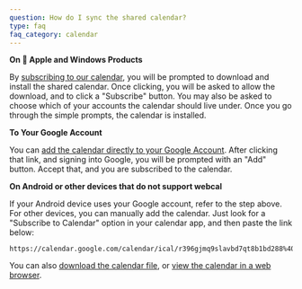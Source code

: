 ```yaml
---
question: How do I sync the shared calendar?
type: faq
faq_category: calendar
---
```

**On  Apple and Windows Products**

By [subscribing to our calendar](webcal://calendar.google.com/calendar/ical/r396gjmq9slavbd7qt8b1bd288%40group.calendar.google.com/public/basic.ics), you will be prompted to download and install the shared calendar. Once clicking, you will be asked to allow the download, and to click a "Subscribe" button. You may also be asked to choose which of your accounts the calendar should live under. Once you go through the simple prompts, the calendar is installed. 

**To Your Google Account**

You can [add the calendar directly to your Google Account](https://www.google.com/calendar/render?cid=https://calendar.google.com/calendar/ical/r396gjmq9slavbd7qt8b1bd288%40group.calendar.google.com/public/basic.ics). After clicking that link, and signing into Google, you will be prompted with an "Add" button. Accept that, and you are subscribed to the calendar.

**On Android or other devices that do not support webcal**

If your Android device uses your Google account, refer to the step above. For other devices, you can manually add the calendar. Just look for a "Subscribe to Calendar" option in your calendar app, and then paste the link below:

```
https://calendar.google.com/calendar/ical/r396gjmq9slavbd7qt8b1bd288%40group.calendar.google.com/public/basic.ics
```

You can also [download the calendar file](https://calendar.google.com/calendar/ical/r396gjmq9slavbd7qt8b1bd288%40group.calendar.google.com/public/basic.ics), or [view the calendar in a web browser](https://calendar.google.com/calendar/embed?src=r396gjmq9slavbd7qt8b1bd288%40group.calendar.google.com&ctz=America%2FChicago).
